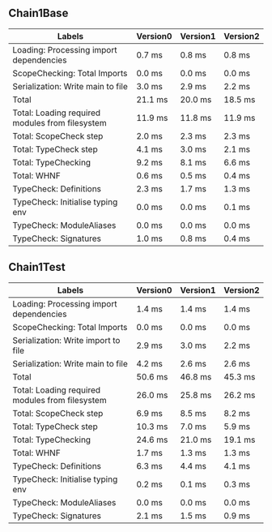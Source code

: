 
## Chain1Base

Labels|Version0|Version1|Version2
---|---|---|---
Loading: Processing import dependencies|0.7 ms|0.8 ms|0.8 ms
ScopeChecking: Total Imports|0.0 ms|0.0 ms|0.0 ms
Serialization: Write main to file|3.0 ms|2.9 ms|2.2 ms
Total|21.1 ms|20.0 ms|18.5 ms
Total: Loading required modules from filesystem|11.9 ms|11.8 ms|11.9 ms
Total: ScopeCheck step|2.0 ms|2.3 ms|2.3 ms
Total: TypeCheck step|4.1 ms|3.0 ms|2.1 ms
Total: TypeChecking|9.2 ms|8.1 ms|6.6 ms
Total: WHNF|0.6 ms|0.5 ms|0.4 ms
TypeCheck: Definitions|2.3 ms|1.7 ms|1.3 ms
TypeCheck: Initialise typing env|0.0 ms|0.0 ms|0.1 ms
TypeCheck: ModuleAliases|0.0 ms|0.0 ms|0.0 ms
TypeCheck: Signatures|1.0 ms|0.8 ms|0.4 ms


## Chain1Test

Labels|Version0|Version1|Version2
---|---|---|---
Loading: Processing import dependencies|1.4 ms|1.4 ms|1.4 ms
ScopeChecking: Total Imports|0.0 ms|0.0 ms|0.0 ms
Serialization: Write import to file|2.9 ms|3.0 ms|2.2 ms
Serialization: Write main to file|4.2 ms|2.6 ms|2.6 ms
Total|50.6 ms|46.8 ms|45.3 ms
Total: Loading required modules from filesystem|26.0 ms|25.8 ms|26.2 ms
Total: ScopeCheck step|6.9 ms|8.5 ms|8.2 ms
Total: TypeCheck step|10.3 ms|7.0 ms|5.9 ms
Total: TypeChecking|24.6 ms|21.0 ms|19.1 ms
Total: WHNF|1.7 ms|1.3 ms|1.3 ms
TypeCheck: Definitions|6.3 ms|4.4 ms|4.1 ms
TypeCheck: Initialise typing env|0.2 ms|0.1 ms|0.3 ms
TypeCheck: ModuleAliases|0.0 ms|0.0 ms|0.0 ms
TypeCheck: Signatures|2.1 ms|1.5 ms|0.9 ms

